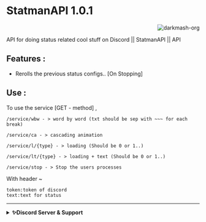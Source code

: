 # StatmanAPI 1.0.1

<p class="views" align="right"><img src="https://komarev.com/ghpvc/?username=darkmash-org-statman&label=Project%20views&color=0e75b6&style=flat" alt="darkmash-org" /></p>


API for doing status related cool stuff on Discord || StatmanAPI || API


## Features :
    
  - Rerolls the previous status configs.. [On Stopping]

## Use :

To use the service [GET - method] ,
```
/service/wbw - > word by word (txt should be sep with ~~~ for each break)
```
```
/service/ca - > cascading animation
```
```
/service/l/{type} - > loading (Should be 0 or 1..)
```
```
/service/lt/{type} - > loading + text (Should be 0 or 1..)
```
```
/service/stop - > Stop the users processes
```

With header ~
    
    token:token of discord
    text:text for status
    

<hr>
<details>
    <summary><b>✨Discord Server & Support</b></summary><br/>
 <h3 align="center">Darkmash Official Server </h3>
 
### ⬇️ ⬇️ ⬇️ ⬇️ INVITE LINK ⬇️ ⬇️ ⬇️ ⬇️ 

https://discord.gg/SC54bSgnyQ
</details>
